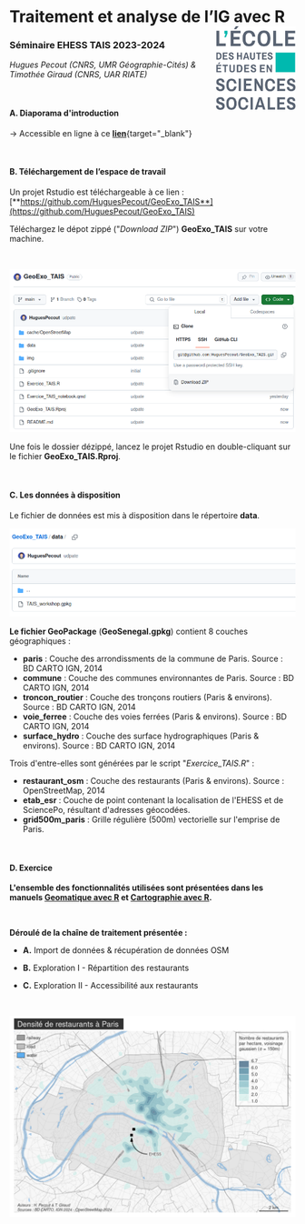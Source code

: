 # Traitement et analyse de l’IG avec R <img src="img/ehess.png" align="right" width="140"/>

### Séminaire EHESS TAIS 2023-2024

*Hugues Pecout (CNRS, UMR Géographie-Cités) & Timothée Giraud (CNRS, UAR RIATE)*

</br>

#### **A. Diaporama d'introduction**

&rarr; Accessible en ligne à ce 
[**lien**](https://tais-ehess-hpecout-bb467c23dd2ecba666035579bc786d99e7bb2c2b3553.gitpages.huma-num.fr/#/title-slide){target="_blank"}

</br>

#### **B. Téléchargement de l’espace de travail**

Un projet Rstudio est téléchargeable à ce lien : [**https://github.com/HuguesPecout/GeoExo_TAIS**](https://github.com/HuguesPecout/GeoExo_TAIS)

Téléchargez le dépot zippé ("*Download ZIP*") **GeoExo_TAIS** sur votre machine.   

</br>

![](img/download.png)

Une fois le dossier dézippé, lancez le projet Rstudio en double-cliquant sur le fichier **GeoExo_TAIS.Rproj**.

</br>

#### **C. Les données à disposition**

Le fichier de données est mis à disposition dans le répertoire **data**.

![](img/data.png)

**Le fichier GeoPackage** (**GeoSenegal.gpkg**) contient 8 couches géographiques :

- **paris** : Couche des arrondissments de la commune de Paris. Source : BD CARTO IGN, 2014    
- **commune** : Couche des communes environnantes de Paris. Source : BD CARTO IGN, 2014   
- **troncon_routier** : Couche des tronçons routiers (Paris & environs). Source : BD CARTO IGN, 2014    
- **voie_ferree** : Couche des voies ferrées (Paris & environs). Source : BD CARTO IGN, 2014    
- **surface_hydro** : Couche des surface hydrographiques (Paris & environs). Source : BD CARTO IGN, 2014   

Trois d'entre-elles sont générées par le script "*Exercice_TAIS.R*" :

- **restaurant_osm** : Couche des restaurants (Paris & environs). Source : OpenStreetMap, 2014   
- **etab_esr** : Couche de point contenant la localisation de l'EHESS et de SciencePo, résultant d'adresses géocodées.   
- **grid500m_paris** : Grille régulière (500m) vectorielle sur l'emprise de Paris.   

</br>


####  **D. Exercice**

**L'ensemble des fonctionnalités utilisées sont présentées dans les manuels [Geomatique avec R](https://rcarto.github.io/geomatique_avec_r/) et [Cartographie avec R](https://rcarto.github.io/cartographie_avec_r/).**

</br>

**Déroulé de la chaîne de traitement présentée :**

- **A.** Import de données & récupération de données OSM

- **B.** Exploration I - Répartition des restaurants

- **C.** Exploration II - Accessibilité aux restaurants

</br>

![](img/Rplot.png)

</br>
</br>



